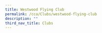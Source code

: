 ```yaml
---
title: Westwood Flying Club
permalink: /cca/Clubs/westwood-flying-club
description: ""
third_nav_title: Clubs
---
```

